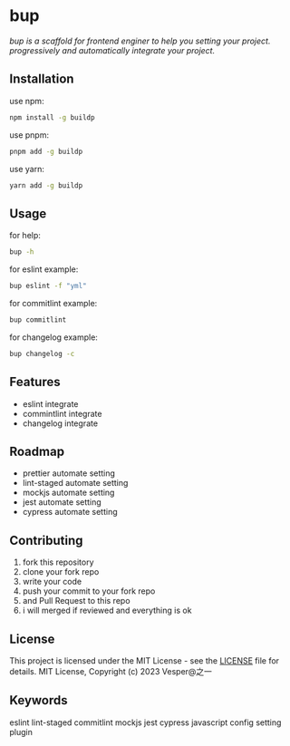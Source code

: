 # bup

_bup is a scaffold for frontend enginer to help you setting your project. progressively and automatically integrate your project._

## Installation

use npm:

```bash
npm install -g buildp
```

use pnpm:

```bash
pnpm add -g buildp
```

use yarn:

```bash
yarn add -g buildp
```

## Usage

for help:

```bash
bup -h
```

for eslint example:

```bash
bup eslint -f "yml"
```

for commitlint example:

```bash
bup commitlint
```

for changelog example:

```bash
bup changelog -c
```

## Features

- eslint integrate
- commintlint integrate
- changelog integrate

## Roadmap

- prettier automate setting
- lint-staged automate setting
- mockjs automate setting
- jest automate setting
- cypress automate setting

## Contributing

1. fork this repository
2. clone your fork repo
3. write your code
4. push your commit to your fork repo
5. and Pull Request to this repo
6. i will merged if reviewed and everything is ok

## License

This project is licensed under the MIT License - see the [LICENSE](LICENSE) file for details.
MIT License, Copyright (c) 2023 Vesper@之一

## Keywords

eslint lint-staged commitlint mockjs jest cypress javascript config setting plugin
